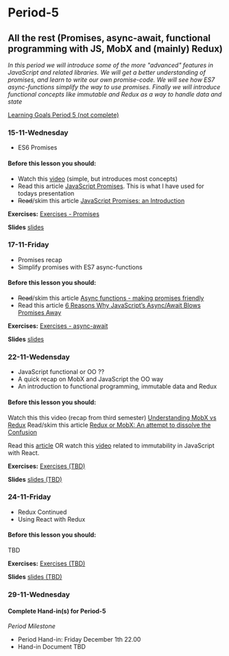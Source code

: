# Period-5
## All the rest (Promises, async-await, functional programming with JS, MobX and (mainly) Redux)

*In this period we will introduce some of the more "advanced" features in JavaScript and related libraries. We will get a better understanding of promises, and learn to write our own promise-code. We will see how ES7 async-functions simplify the way to use promises. Finally we will introduce functional concepts like immutable and Redux as a way to handle data and state*

[Learning Goals Period 5 (not complete)](https://docs.google.com/document/d/1Go73pX9mLSipS0BJ8QtqGJuSwO68Zs9NUxyGA_fpmAA/edit?usp=sharing)

### 15-11-Wednesday
* ES6 Promises

#### Before this lesson you should: ####
- Watch this [video](https://www.youtube.com/watch?v=s6SH72uAn3Q) (simple, but introduces most concepts)
- Read this article [JavaScript Promises](https://bitsofco.de/javascript-promises-101/). This is what I have used for todays presentation
- ~~Read~~/skim this article [JavaScript Promises: an Introduction](https://developers.google.com/web/fundamentals/primers/promises)

**Exercises:**
[Exercises - Promises](https://docs.google.com/document/d/1jpqmitlHKeIcWzDdbe-jO281xFQiGywP3c2iKCDeffQ/edit?usp=sharing)

**Slides**
[slides](http://localhost:3001/promises/promises.html)

### 17-11-Friday ###
* Promises recap
* Simplify promises with ES7 async-functions

#### Before this lesson you should: ####

- ~~Read~~/skim this article [Async functions - making promises friendly](https://developers.google.com/web/fundamentals/primers/async-functions)
- Read this article  [6 Reasons Why JavaScript’s Async/Await Blows Promises Away](https://hackernoon.com/6-reasons-why-javascripts-async-await-blows-promises-away-tutorial-c7ec10518dd9)

**Exercises:**
[Exercises - async-await](https://docs.google.com/document/d/1uE22QlBGuWRWCB8PqR0fteRygiwfv4V0nZ5lhAq-r0k/edit?usp=sharing)

**Slides**
[slides](http://localhost:3001/promises/promises.html#16)

### 22-11-Wedensday ###
* JavaScript functional or OO ??
* A quick recap on MobX and JavaScript the OO way
* An introduction to functional programming, immutable data and Redux

#### Before this lesson you should: ####
Watch this this video (recap from third semester) [Understanding MobX vs Redux](https://www.youtube.com/watch?v=83v8cdvGfeA)
Read/skim this article [Redux or MobX: An attempt to dissolve the Confusion](https://www.robinwieruch.de/redux-mobx-confusion/)

Read this [article](https://wecodetheweb.com/2016/02/12/immutable-javascript-using-es6-and-beyond/) OR watch this [video](https://www.youtube.com/watch?v=9M-r8p9ey8U&index=2&list=PLoYCgNOIyGADILc3iUJzygCqC8Tt3bRXt) related to immutability in JavaScript with React.

**Exercises:**
[Exercises (TBD)]()

**Slides**
[slides (TBD)]()

### 24-11-Friday ###
* Redux Continued
* Using React with Redux

#### Before this lesson you should: ####

TBD

**Exercises:**
[Exercises (TBD)]()

**Slides**
[slides (TBD)]()

### 29-11-Wednesday ###

#### Complete Hand-in(s) for Period-5 ####

*Period Milestone*

- Period Hand-in: Friday December 1th 22.00
- Hand-in Document TBD 


